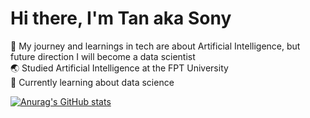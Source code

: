 # Hi there, I'm Tan aka Sony

🌈 My journey and learnings in tech are about Artificial Intelligence, but future direction I will become a data scientist<br/>
🌏 Studied Artificial Intelligence at the FPT University<br/>
🚀 Currently learning about data science<br/>

[![Anurag's GitHub stats](https://github-readme-stats.vercel.app/api?username=thainhattan26012003)](https://github.com/anuraghazra/github-readme-stats)

